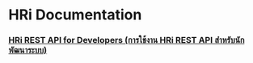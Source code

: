 # HRi Documentation
   ### [HRi REST API for Developers (การใช้งาน HRi REST API สำหรับนักพัฒนาระบบ)](https://github.com/muit-idev/HRi/wiki/HRi-API-Documents)
